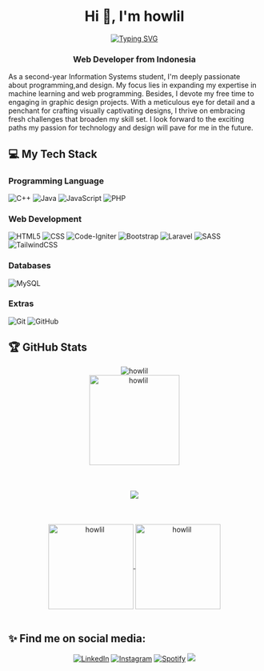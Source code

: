 
<h1 align="center">Hi 👋, I'm howlil</h1>

<div align="center">
    <a href="https://git.io/typing-svg"><img src="https://readme-typing-svg.demolab.com?font=Fira+Code&pause=1000&color=F7006E&center=true&vCenter=true&width=435&lines=Mhd+Ulil+Abshar;2211521003;Andalas+University" alt="Typing SVG"/></a>
</div>

<h3 align="center">Web Developer from Indonesia</h3>
<p>As a second-year Information Systems student, I'm deeply passionate about programming,and design. My focus lies in expanding my expertise in machine learning and web programming. Besides, I devote my free time to engaging in graphic design projects. With a meticulous eye for detail and a penchant for crafting visually captivating designs, I thrive on embracing fresh challenges that broaden my skill set. I look forward to the exciting paths my passion for technology and design will pave for me in the future.</p>

## 💻 My Tech Stack

### Programming Language
 ![C++](https://img.shields.io/badge/C%2B%2B-00599C?style=for-the-badge&logo=c%2B%2B&logoColor=white)
 ![Java](https://img.shields.io/badge/java-%23ED8B00.svg?style=for-the-badge&logo=openjdk&logoColor=white)
 ![JavaScript](https://img.shields.io/badge/javascript-%23323330.svg?style=for-the-badge&logo=javascript&logoColor=%23F7DF1E)
 ![PHP](https://img.shields.io/badge/php-%23777BB4.svg?style=for-the-badge&logo=php&logoColor=white)

### Web Development 
![HTML5](https://img.shields.io/badge/HTML5-E34F26?style=for-the-badge&logo=html5&logoColor=white)
![CSS](https://img.shields.io/badge/CSS3-1572B6?style=for-the-badge&logo=css3&logoColor=white)
![Code-Igniter](https://img.shields.io/badge/CodeIgniter-%23EF4223.svg?style=for-the-badge&logo=codeIgniter&logoColor=white)
![Bootstrap](https://img.shields.io/badge/bootstrap-%23563D7C.svg?style=for-the-badge&logo=bootstrap&logoColor=white)
![Laravel](https://img.shields.io/badge/laravel-%23FF2D20.svg?style=for-the-badge&logo=laravel&logoColor=white)
![SASS](https://img.shields.io/badge/SASS-hotpink.svg?style=for-the-badge&logo=SASS&logoColor=white)
![TailwindCSS](https://img.shields.io/badge/tailwindcss-%2338B2AC.svg?style=for-the-badge&logo=tailwind-css&logoColor=white)


### Databases
![MySQL](https://img.shields.io/badge/mysql-%2300f.svg?style=for-the-badge&logo=mysql&logoColor=white) 

### Extras
 ![Git](https://img.shields.io/badge/-Git-333333?style=for-the-badge&logo=git&logoColor=white)
 ![GitHub](https://img.shields.io/badge/-GitHub-333333?style=for-the-badge&logo=github&logoColor=white)

## 🏆 GitHub Stats
<div align="center" margin-top="10px">
    <img src="https://komarev.com/ghpvc/?username=howlil&label=Profile%20views&color=0e75b6&style=for-the-badge" alt="howlil" /> 
</div>
<div align ="center" margin-top="10px">
     <a href="https://github.com/anuraghazra/github-readme-stats">
  <img height="180em" src="https://github-readme-stats.vercel.app/api/top-langs?username=howlil&theme=tokyonight&show_icons=true&locale=en&layout=compact&langs_count=10" alt="howlil" />
 </a>
</div>
        <br>
<div align="center"  margin-top="10px">
    <a href = "https://github.com/howlil/">
<!--                 <img src="https://github-profile-trophy.vercel.app/?username=howlil&column=-1&theme=tokyonight" /> -->
        <br>
        <br>
             <img src="https://github-readme-activity-graph.vercel.app/graph?username=howlil&theme=nightowl" />
        <br>
        <br>
    </a>
</div>
<br>

 <br>
<div align ="center "  margin-top="10px">
    <a href = "https://github.com/howlil/">
         <img height="170em" align="center" src="https://github-readme-stats.vercel.app/api?username=howlil&show_icons=true&include_all_commits=true&count_private=true&locale=en&theme=tokyonight" alt="howlil" />
       <img  height="170em" align="center" src="https://github-readme-streak-stats.herokuapp.com/?user=howlil&theme=tokyonight" alt="howlil" />
    </a>
</div>
 <br>




## ✨ Find me on social media:
  <p align = "center">
      <a href="https://www.linkedin.com/in/mhdulilabshar/" target="_blank"><img src="https://img.shields.io/badge/LinkedIn-0077B5?style=for-the-badge&logo=linkedin&logoColor=white" alt="LinkedIn"></a>
      <a href="https://www.instagram.com/mraulabsr " target="_blank"><img src="https://img.shields.io/badge/Instagram-E4405F?style=for-the-badge&logo=instagram&logoColor=white" alt="Instagram"></a>
      <a href="https://open.spotify.com/user/z4ev34sfeu2es0va2z906y0cx " target="_blank"><img src="https://img.shields.io/badge/Spotify-%231ED760.svg?&style=for-the-badge&logo=spotify&logoColor=white" alt="Spotify"></a>
      <a href="mailto:mhdulilabshar27@gmail.com"><img src="https://img.shields.io/badge/Gmail-D14836?style=for-the-badge&logo=gmail&logoColor=white"/></a>
  </p>



